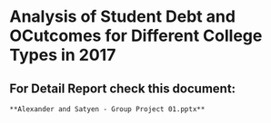 # Analysis of Student Debt and OCutcomes for Different College Types in 2017

## For Detail Report check this document:
	**Alexander and Satyen - Group Project 01.pptx**